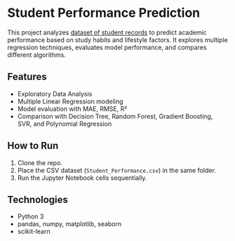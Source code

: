 # Student Performance Prediction

This project analyzes [dataset of student records](https://www.kaggle.com/datasets/nikhil7280/student-performance-multiple-linear-regression) to predict academic performance based on study habits and lifestyle factors. It explores multiple regression techniques, evaluates model performance, and compares different algorithms.

## Features

- Exploratory Data Analysis  
- Multiple Linear Regression modeling  
- Model evaluation with MAE, RMSE, R²  
- Comparison with Decision Tree, Random Forest, Gradient Boosting, SVR, and Polynomial Regression

## How to Run

1. Clone the repo.  
2. Place the CSV dataset (`Student_Performance.csv`) in the same folder.  
3. Run the Jupyter Notebook cells sequentially.  

## Technologies

- Python 3  
- pandas, numpy, matplotlib, seaborn  
- scikit-learn
